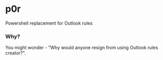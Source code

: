 p0r
===

Powershell replacement for Outlook rules

### Why?

You might wonder - "Why would anyone resign from using Outlook rules creator?". 
